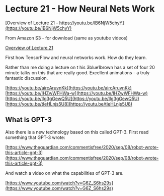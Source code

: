
# Lecture 21 - How Neural Nets Work

[Overview of Lecture 21 - https://youtu.be/lB6NjW5chyY](https://youtu.be/lB6NjW5chyY)<br>

From Amazon S3 - for download (same as youtube videos)

[Overview of Lecture 21](http://uw-s20-2015.s3.amazonaws.com/1015-L-21-overview.mp4)<br>

First how TensorFlow and neural networks work.  How do they learn.

Rather than me doing a lecture on t his 3blue1brown has a set of four 20 minute
talks on this that are really good.  Excellent animations - a truly fantastic
discussion.

[https://youtu.be/aircAruvnKk](https://youtu.be/aircAruvnKk)<br>
[https://youtu.be/IHZwWFHWa-w](https://youtu.be/IHZwWFHWa-w)<br>
[https://youtu.be/Ilg3gGewQ5U](https://youtu.be/Ilg3gGewQ5U)<br>
[https://youtu.be/tIeHLnjs5U8](https://youtu.be/tIeHLnjs5U8)<br>

## What is GPT-3

Also there is a new technology based on this called GPT-3.   First read
something that GPT-3 wrote:

[https://www.theguardian.com/commentisfree/2020/sep/08/robot-wrote-this-article-gpt-3](https://www.theguardian.com/commentisfree/2020/sep/08/robot-wrote-this-article-gpt-3)<br>

And watch a video on what the capabilities of GPT-3 are.

[https://www.youtube.com/watch?v=G6Z_S6hs29s](https://www.youtube.com/watch?v=G6Z_S6hs29s)<br>






